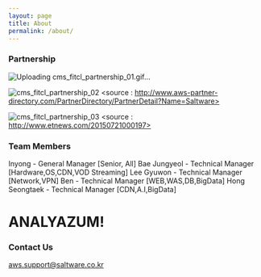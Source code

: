 ```yaml
---
layout: page
title: About
permalink: /about/
---
```


### Partnership
![Uploading cms_fitcl_partnership_01.gif…]()

![cms_fitcl_partnership_02](https://user-images.githubusercontent.com/30482872/29053426-faf3546e-7c2a-11e7-8439-834168896ca1.gif)
<source : http://www.aws-partner-directory.com/PartnerDirectory/PartnerDetail?Name=Saltware>

![cms_fitcl_partnership_03](https://user-images.githubusercontent.com/30482872/29053430-00e02654-7c2b-11e7-8e37-a1aa3bda5ff2.gif)
<source : http://www.etnews.com/20150721000197>


### Team Members
Inyong - General Manager [Senior, All]
Bae Jungyeol - Technical Manager [Hardware,OS,CDN,VOD Streaming]
Lee Gyuwon - Technical Manager [Network,VPN]
Ben - Technical Manager [WEB,WAS,DB,BigData]
Hong Seongtaek - Technical Manager [CDN,A.I,BigData]

# ANALYAZUM!


### Contact Us

[aws.support@saltware.co.kr](mailto:aws.support@saltware.co.kr)
